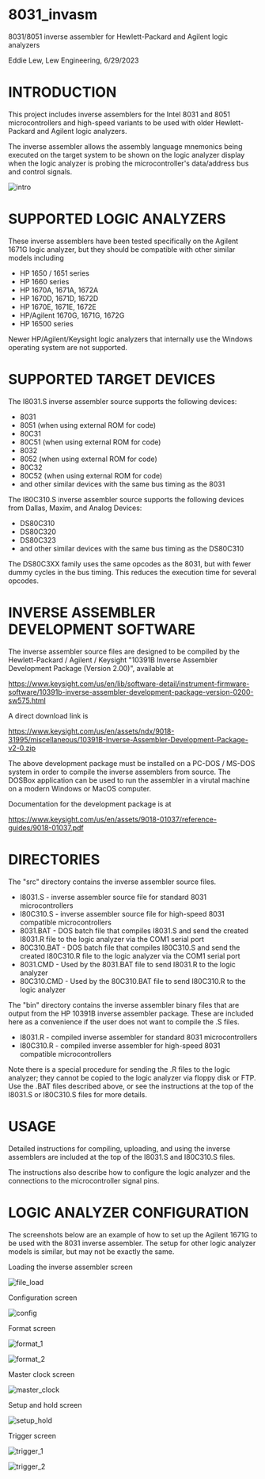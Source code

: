 # 8031_invasm

8031/8051 inverse assembler for Hewlett-Packard and Agilent logic analyzers

Eddie Lew, Lew Engineering, 6/29/2023


# INTRODUCTION

This project includes inverse assemblers for the Intel 8031 and 8051 
microcontrollers and high-speed variants to be used with older Hewlett-Packard
and Agilent logic analyzers.

The inverse assembler allows the assembly language mnemonics being executed
on the target system to be shown on the logic analyzer display when the logic
analyzer is probing the microcontroller's data/address bus and control signals.

![intro](https://github.com/Lew-Engineering/8031_invasm/assets/108096699/97f948a8-5f0e-4636-ade7-1ddcb41b13f8)

# SUPPORTED LOGIC ANALYZERS

These inverse assemblers have been tested specifically on the Agilent 1671G
logic analyzer, but they should be compatible with other similar models
including

- HP 1650 / 1651 series
- HP 1660 series
- HP 1670A, 1671A, 1672A
- HP 1670D, 1671D, 1672D
- HP 1670E, 1671E, 1672E
- HP/Agilent 1670G, 1671G, 1672G
- HP 16500 series

Newer HP/Agilent/Keysight logic analyzers that internally use the Windows
operating system are not supported.


# SUPPORTED TARGET DEVICES

The I8031.S inverse assembler source supports the following devices:
- 8031
- 8051 (when using external ROM for code)
- 80C31
- 80C51 (when using external ROM for code)
- 8032
- 8052 (when using external ROM for code)
- 80C32
- 80C52 (when using external ROM for code)
- and other similar devices with the same bus timing as the 8031

The I80C310.S inverse assembler source supports the following devices from
Dallas, Maxim, and Analog Devices:
- DS80C310
- DS80C320
- DS80C323
- and other similar devices with the same bus timing as the DS80C310

The DS80C3XX family uses the same opcodes as the 8031, but with fewer dummy
cycles in the bus timing.  This reduces the execution time for several opcodes.


# INVERSE ASSEMBLER DEVELOPMENT SOFTWARE

The inverse assembler source files are designed to be compiled by the 
Hewlett-Packard / Agilent / Keysight "10391B Inverse Assembler Development
Package (Version 2.00)", available at

  https://www.keysight.com/us/en/lib/software-detail/instrument-firmware-software/10391b-inverse-assembler-development-package-version-0200-sw575.html

A direct download link is

  https://www.keysight.com/us/en/assets/ndx/9018-31995/miscellaneous/10391B-Inverse-Assembler-Development-Package-v2-0.zip

The above development package must be installed on a PC-DOS / MS-DOS system in
order to compile the inverse assemblers from source.  The DOSBox application
can be used to run the assembler in a virutal machine on a modern Windows or
MacOS computer.

Documentation for the development package is at

  https://www.keysight.com/us/en/assets/9018-01037/reference-guides/9018-01037.pdf


# DIRECTORIES

The "src" directory contains the inverse assembler source files.
- I8031.S - inverse assembler source file for standard 8031 microcontrollers
- I80C310.S - inverse assembler source file for high-speed 8031 compatible microcontrollers
- 8031.BAT - DOS batch file that compiles I8031.S and send the created I8031.R file to the logic analyzer via the COM1 serial port
- 80C310.BAT - DOS batch file that compiles I80C310.S and send the created I80C310.R file to the logic analyzer via the COM1 serial port
- 8031.CMD - Used by the 8031.BAT file to send I8031.R to the logic analyzer
- 80C310.CMD - Used by the 80C310.BAT file to send I80C310.R to the logic analyzer

The "bin" directory contains the inverse assembler binary files that are output
from the HP 10391B inverse assembler package.  These are included here as a
convenience if the user does not want to compile the .S files.
- I8031.R - compiled inverse assembler for standard 8031 microcontrollers
- I80C310.R - compiled inverse assembler for high-speed 8031 compatible microcontrollers

Note there is a special procedure for sending the .R files to the logic
analyzer; they cannot be copied to the logic analyzer via floppy disk or FTP.
Use the .BAT files described above, or see the instructions at the top of the
I8031.S or I80C310.S files for more details.


# USAGE

Detailed instructions for compiling, uploading, and using the inverse assemblers
are included at the top of the I8031.S and I80C310.S files.

The instructions also describe how to configure the logic analyzer and the
connections to the microcontroller signal pins.

# LOGIC ANALYZER CONFIGURATION

The screenshots below are an example of how to set up the Agilent 1671G to be used with the 8031 inverse assembler.
The setup for other logic analyzer models is similar, but may not be exactly the same.

Loading the inverse assembler screen

![file_load](https://github.com/Lew-Engineering/8031_invasm/assets/108096699/0ca3e452-1bc0-41e5-acc0-a64c33b78511)

Configuration screen

![config](https://github.com/Lew-Engineering/8031_invasm/assets/108096699/0c6c632d-5f0a-4529-9e9f-e567629411c8)

Format screen

![format_1](https://github.com/Lew-Engineering/8031_invasm/assets/108096699/8b2933a6-dc8e-4277-8e52-bc92720aa1fe)

![format_2](https://github.com/Lew-Engineering/8031_invasm/assets/108096699/e4d2f25a-e735-45f2-ab77-d5dffec16688)

Master clock screen

![master_clock](https://github.com/Lew-Engineering/8031_invasm/assets/108096699/022279a4-d7a2-4c1b-918d-7e11bc6cebd5)

Setup and hold screen

![setup_hold](https://github.com/Lew-Engineering/8031_invasm/assets/108096699/20e48fb2-7e50-47c1-b15d-a026ea04a1bc)

Trigger screen

![trigger_1](https://github.com/Lew-Engineering/8031_invasm/assets/108096699/25abc2df-8cc8-4217-aecb-5ee27533d0ee)

![trigger_2](https://github.com/Lew-Engineering/8031_invasm/assets/108096699/a74df448-fafc-4311-b7c3-a77226e5583a)
